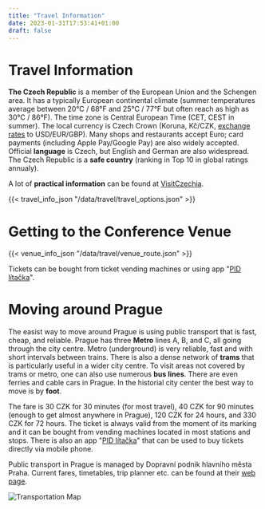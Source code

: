 ```yaml
---
title: "Travel Information"
date: 2023-01-31T17:53:41+01:00
draft: false
---
```


# Travel Information

**The Czech Republic** is a member of the European Union and the Schengen area. It has a typically European continental climate (summer temperatures average between 20°C / 68°F and 25°C / 77°F but often reach as high as 30°C / 86°F).  The time zone is Central European Time (CET, CEST in summer). The local currency is Czech Crown (Koruna, Kč/CZK,  [exchange rates](https://www.cnb.cz/en/index.html) to USD/EUR/GBP). Many shops and restaurants accept Euro; card payments (including Apple Pay/Google Pay) are also widely accepted. Official **language** is Czech, but English and German are also widespread. The Czech Republic is a **safe country** (ranking in Top 10 in global ratings annualy).

A lot of **practical information** can be found at [VisitCzechia](https://www.visitczechrepublic.com/en-US/).



{{< travel_info_json "/data/travel/travel_options.json" >}}


# Getting to the Conference Venue


{{< venue_info_json "/data/travel/venue_route.json" >}}



Tickets can be bought from ticket vending machines or using app "[PID lítačka](https://app.pidlitacka.cz/)".


# Moving around Prague

The easist way to move around Prague is using public transport that is fast, cheap, and reliable. Prague has three **Metro** lines A, B, and C, all going through the city centre. Metro (underground) is very reliable, fast and with short intervals between trains. There is also a dense network of **trams** that is particularly useful in a wider city centre. To visit areas not covered by trams or metro, one can also use numerous **bus lines**. There are even ferries and cable cars in Prague. In the historial city center the best way to move is by **foot**.

The fare is 30 CZK for 30 minutes (for most travel), 40 CZK for 90 minutes (enough to get almost anywhere in Prague), 120 CZK for 24 hours, and 330 CZK for 72 hours. The ticket is always valid from the moment of its marking and it can be bought from vending machines located in most stations and stops. There is also an app "[PID lítačka](https://app.pidlitacka.cz/)" that can be used to buy tickets directly via mobile phone.

Public transport in Prague is managed by Dopravní podnik hlavního města Praha. Current fares, timetables, trip planner etc. can be found at their [web page](https://www.dpp.cz/en).


![Transportation Map](/img/travel/map.png)








